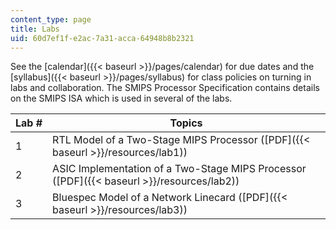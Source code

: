 ```yaml
---
content_type: page
title: Labs
uid: 60d7ef1f-e2ac-7a31-acca-64948b8b2321
---
```


See the [calendar]({{< baseurl >}}/pages/calendar) for due dates and the [syllabus]({{< baseurl >}}/pages/syllabus) for class policies on turning in labs and collaboration. The SMIPS Processor Specification contains details on the SMIPS ISA which is used in several of the labs.

| Lab # | Topics |
| --- | --- |
| 1 | RTL Model of a Two-Stage MIPS Processor ([PDF]({{< baseurl >}}/resources/lab1)) |
| 2 | ASIC Implementation of a Two-Stage MIPS Processor ([PDF]({{< baseurl >}}/resources/lab2)) |
| 3 | Bluespec Model of a Network Linecard ([PDF]({{< baseurl >}}/resources/lab3))